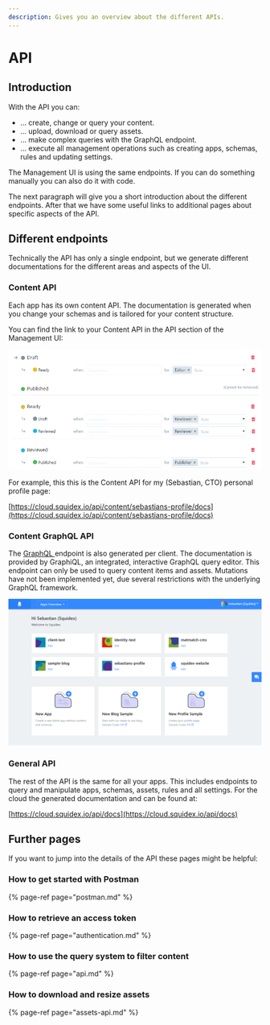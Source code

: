 ```yaml
---
description: Gives you an overview about the different APIs.
---
```


# API

## Introduction

With the API you can:

* ... create, change or query your content.
* ... upload, download or query assets.
* ... make complex queries with the GraphQL endpoint.
* ... execute all management operations such as creating apps, schemas, rules and updating settings.

The Management UI is using the same endpoints. If you can do something manually you can also do it with code.

The next paragraph will give you a short introduction about the different endpoints. After that we have some useful links to additional pages about specific aspects of the API.

## Different endpoints

Technically the API has only a single endpoint, but we generate different documentations for the different areas and aspects of the UI.

### Content API

Each app has its own content API. The documentation is generated when you change your schemas and is tailored for your content structure.

You can find the link to your Content API in the API section of the Management UI:

![Link to content API](../../../.gitbook/assets/image%20%2831%29.png)

For example, this this is the Content API for my \(Sebastian, CTO\) personal profile page:

[https://cloud.squidex.io/api/content/sebastians-profile/docs](https://cloud.squidex.io/api/content/sebastians-profile/docs)

### Content GraphQL API

The [GraphQL ](https://graphql.org/)endpoint is also generated per client. The documentation is provided by GraphiQL, an integrated, interactive GraphQL query editor. This endpoint can only be used to query content items and assets. Mutations have not been implemented yet, due several restrictions with the underlying GraphQL framework.

![Link to your GraphQL API](../../../.gitbook/assets/image%20%283%29.png)

### General API

The rest of the API is the same for all your apps. This includes endpoints to query and manipulate apps, schemas, assets, rules and all settings. For the cloud the generated documentation and can be found at:

[https://cloud.squidex.io/api/docs](https://cloud.squidex.io/api/docs)

## Further pages

If you want to jump into the details of the API these pages might be helpful:

### How to get started with Postman

{% page-ref page="postman.md" %}

### How to retrieve an access token

{% page-ref page="authentication.md" %}

### How to use the query system to filter content

{% page-ref page="api.md" %}

### How to download and resize assets

{% page-ref page="assets-api.md" %}

## 

